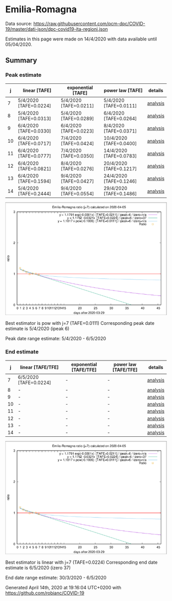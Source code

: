 # Emilia-Romagna


Data source: https://raw.githubusercontent.com/pcm-dpc/COVID-19/master/dati-json/dpc-covid19-ita-regioni.json

Estimates in this page were made on 14/4/2020 with data available until 05/04/2020.


## Summary 

### Peak estimate 
|j|linear [TAFE]|exponential [TAFE]|power law [TAFE]|details|
|---|----|-----------|---------|-------|
|7|5/4/2020 [TAFE=0.0224]|5/4/2020 [TAFE=0.0211]|5/4/2020 [TAFE=0.0111]|[analysis](COVID-19_emilia-romagna_j7_2020-04-05.md)|
|8|5/4/2020 [TAFE=0.0313]|5/4/2020 [TAFE=0.0289]|6/4/2020 [TAFE=0.0264]|[analysis](COVID-19_emilia-romagna_j8_2020-04-05.md)|
|9|6/4/2020 [TAFE=0.0330]|6/4/2020 [TAFE=0.0223]|8/4/2020 [TAFE=0.0371]|[analysis](COVID-19_emilia-romagna_j9_2020-04-05.md)|
|10|6/4/2020 [TAFE=0.0717]|7/4/2020 [TAFE=0.0424]|10/4/2020 [TAFE=0.0400]|[analysis](COVID-19_emilia-romagna_j10_2020-04-05.md)|
|11|6/4/2020 [TAFE=0.0777]|7/4/2020 [TAFE=0.0350]|14/4/2020 [TAFE=0.0783]|[analysis](COVID-19_emilia-romagna_j11_2020-04-05.md)|
|12|6/4/2020 [TAFE=0.0821]|8/4/2020 [TAFE=0.0276]|20/4/2020 [TAFE=0.1217]|[analysis](COVID-19_emilia-romagna_j12_2020-04-05.md)|
|13|6/4/2020 [TAFE=0.1594]|9/4/2020 [TAFE=0.0427]|24/4/2020 [TAFE=0.1246]|[analysis](COVID-19_emilia-romagna_j13_2020-04-05.md)|
|14|5/4/2020 [TAFE=0.2444]|9/4/2020 [TAFE=0.0554]|29/4/2020 [TAFE=0.1486]|[analysis](COVID-19_emilia-romagna_j14_2020-04-05.md)|

![best peak estimate](COVID-19_emilia-romagna_j7_2020-04-05.png)

Best estimator is pow with j=7 (TAFE=0.0111)
Corresponding peak date estimate is 5/4/2020 (ipeak 6)


Peak date range estimate: 5/4/2020 - 6/5/2020

### End estimate 
|j|linear [TAFE/TFE]|exponential [TAFE/TFE]|power law [TAFE/TFE]|details|
|---|----|-----------|---------|-------|
|7|6/5/2020 [TAFE=0.0224]|-|-|[analysis](COVID-19_emilia-romagna_j7_2020-04-05.md)|
|8|-|-|-|[analysis](COVID-19_emilia-romagna_j8_2020-04-05.md)|
|9|-|-|-|[analysis](COVID-19_emilia-romagna_j9_2020-04-05.md)|
|10|-|-|-|[analysis](COVID-19_emilia-romagna_j10_2020-04-05.md)|
|11|-|-|-|[analysis](COVID-19_emilia-romagna_j11_2020-04-05.md)|
|12|-|-|-|[analysis](COVID-19_emilia-romagna_j12_2020-04-05.md)|
|13|-|-|-|[analysis](COVID-19_emilia-romagna_j13_2020-04-05.md)|
|14|-|-|-|[analysis](COVID-19_emilia-romagna_j14_2020-04-05.md)|

![best zero estimate](COVID-19_emilia-romagna_j7_2020-04-05.png)

Best estimator is linear with j=7 (TAFE=0.0224)
Corresponding end date estimate is 6/5/2020 (izero 37)


End date range estimate: 30/3/2020 - 6/5/2020

Generated April 14th, 2020 at 19:16:04 UTC+0200 with https://github.com/robianc/COVID-19
